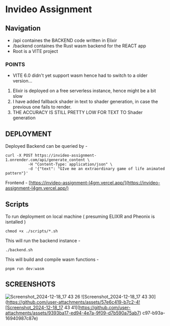 # Invideo Assignment

## Navigation
- /api containes the BACKEND code written in Elixir
- /backend containes the Rust wasm backend for the REACT app
- Root is a VITE project

### POINTS

-  VITE 6.0 didn't yet support wasm hence had to switch to a older version...
1)  Elixir is deployed on a free serverless instance, hence might be a bit slow
2)  I have added fallback shader in text to shader generation, in case the previous one fails to render.
3)  THE ACCURACY IS STILL PRETTY LOW FOR TEXT TO Shader generation

## DEPLOYMENT

Deployed Backend can be queried by -

```
curl -X POST https://invideo-assignment-1.onrender.com/api/generate_content \
          -H "Content-Type: application/json" \
          -d '{"text": "GIve me an extraordinary game of life animated pattern"}'
```

Frontend - [https://invideo-assignment-l4gm.vercel.app/](https://invideo-assignment-l4gm.vercel.app/)

## Scripts 

To run deployment on local machine ( presuming ELIXIR and Pheonix is isntalled )
```
chmod +x ./scripts/*.sh
```

This will run the backend instance -
```
./backend.sh
```

This will build and compile wasm functions -
```
pnpm run dev:wasm
```

## SCREENSHOTS

![Screenshot_2024-12-18_17 43 26](https://github.com/user-attachments/assets/504594c5-7b3e-4b80-828b-478cc547aad1)
![Screenshot_2024-12-18_17 43 30](https://github.com/user-attachments/assets/57e6c419-b7c2-4![Screenshot_2024-12-18_17 43 41](https://github.com/user-attachments/assets/9393ba17-ed94-4e7a-9f09-d7b590a75ab7)
c97-b93a-16940987c87e)

